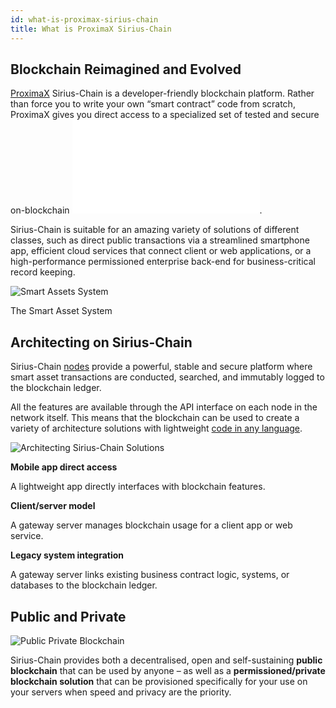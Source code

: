 ```yaml
---
id: what-is-proximax-sirius-chain
title: What is ProximaX Sirius-Chain
---
```

## Blockchain Reimagined and Evolved

[ProximaX](https://proximax.io/) Sirius-Chain is a developer-friendly blockchain platform. Rather than force you to write your own “smart contract” code from scratch, ProximaX gives you direct access to a specialized set of tested and secure on-blockchain ![features](../built-in-features/account.md).

Sirius-Chain is suitable for an amazing variety of solutions of different classes, such as direct public transactions via a streamlined smartphone app, efficient cloud services that connect client or web applications, or a high-performance permissioned enterprise back-end for business-critical record keeping.

![Smart Assets System](/img/smart-assets-system.png "Smart Assets System")
<p class="caption">The Smart Asset System</p>

## Architecting on Sirius-Chain

Sirius-Chain [nodes](../protocol/node.md) provide a powerful, stable and secure platform where smart asset transactions are conducted, searched, and immutably logged to the blockchain ledger.

All the features are available through the API interface on each node in the network itself. This means that the blockchain can be used to create a variety of architecture solutions with lightweight [code in any language](../sdks/languages.md).

![Architecting Sirius-Chain Solutions](/img/architecting-sirius-chain-solutions.png "Architecting Sirius-Chain Solutions")

**Mobile app direct access**

A lightweight app directly interfaces with blockchain features.

**Client/server model**

A gateway server manages blockchain usage for a client app or web service.

**Legacy system integration**

A gateway server links existing business contract logic, systems, or databases to the blockchain ledger.

## Public and Private

![Public Private Blockchain](/img/public-private-blockchain.png "Public Private Blockchain")

Sirius-Chain provides both a decentralised, open and self-sustaining **public blockchain** that can be used by anyone – as well as a **permissioned/private blockchain solution** that can be provisioned specifically for your use on your servers when speed and privacy are the priority.
